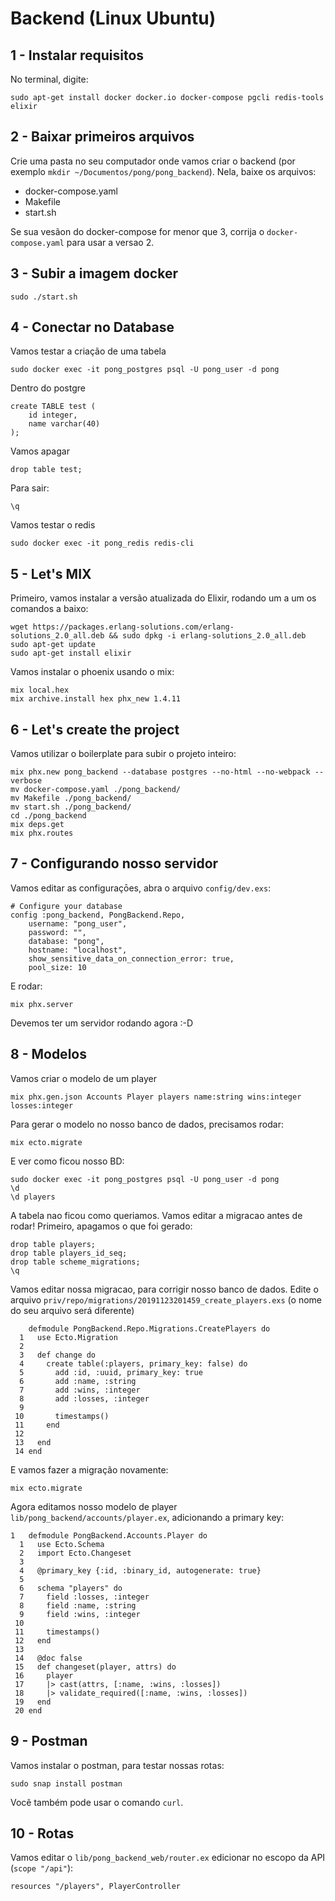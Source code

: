 # Backend (Linux Ubuntu)

## 1 - Instalar requisitos
No terminal, digite:
```
sudo apt-get install docker docker.io docker-compose pgcli redis-tools elixir
```

## 2 - Baixar primeiros arquivos
Crie uma pasta no seu computador onde vamos criar o backend (por exemplo `mkdir ~/Documentos/pong/pong_backend`). Nela, baixe os arquivos:
* docker-compose.yaml
* Makefile
* start.sh

Se sua vesãon do docker-compose for menor que 3, corrija o `docker-compose.yaml` para usar a versao 2.

## 3 - Subir a imagem docker
```
sudo ./start.sh
```

## 4 - Conectar no Database
Vamos testar a criação de uma tabela
```
sudo docker exec -it pong_postgres psql -U pong_user -d pong
```
Dentro do postgre
```
create TABLE test (
    id integer,
    name varchar(40)
);
```
Vamos apagar
```
drop table test;
```
Para sair:
```
\q
```
Vamos testar o redis
```
sudo docker exec -it pong_redis redis-cli
```

## 5 - Let's MIX
Primeiro, vamos instalar a versão atualizada do Elixir, rodando um a um os comandos a baixo:
```
wget https://packages.erlang-solutions.com/erlang-solutions_2.0_all.deb && sudo dpkg -i erlang-solutions_2.0_all.deb
sudo apt-get update
sudo apt-get install elixir
```
Vamos instalar o phoenix usando o mix:
```
mix local.hex
mix archive.install hex phx_new 1.4.11
```

## 6 - Let's create the project
Vamos utilizar o boilerplate para subir o projeto inteiro:
```
mix phx.new pong_backend --database postgres --no-html --no-webpack --verbose
mv docker-compose.yaml ./pong_backend/
mv Makefile ./pong_backend/
mv start.sh ./pong_backend/
cd ./pong_backend
mix deps.get
mix phx.routes
```

## 7 - Configurando nosso servidor
Vamos editar as configuraçōes, abra o arquivo `config/dev.exs`:
```
# Configure your database
config :pong_backend, PongBackend.Repo,
    username: "pong_user",
    password: "",
    database: "pong",
    hostname: "localhost",
    show_sensitive_data_on_connection_error: true,
    pool_size: 10
```
E rodar:
```
mix phx.server
```
Devemos ter um servidor rodando agora :-D

## 8 - Modelos
Vamos criar o modelo de um player
```
mix phx.gen.json Accounts Player players name:string wins:integer losses:integer
```
Para gerar o modelo no nosso banco de dados, precisamos rodar:
```
mix ecto.migrate
```

E ver como ficou nosso BD:
```
sudo docker exec -it pong_postgres psql -U pong_user -d pong
\d
\d players
```
A tabela nao ficou como queriamos. Vamos editar a migracao antes de rodar! Primeiro, apagamos o que foi gerado:
```
drop table players;
drop table players_id_seq;
drop table scheme_migrations;
\q
```

Vamos editar nossa migracao, para corrigir nosso banco de dados. Edite o arquivo `priv/repo/migrations/20191123201459_create_players.exs` (o nome do seu arquivo será diferente)
```
    defmodule PongBackend.Repo.Migrations.CreatePlayers do
  1   use Ecto.Migration
  2 
  3   def change do
  4     create table(:players, primary_key: false) do
  5       add :id, :uuid, primary_key: true
  6       add :name, :string
  7       add :wins, :integer
  8       add :losses, :integer
  9 
 10       timestamps()
 11     end
 12 
 13   end
 14 end

```

E vamos fazer a migração novamente:
```
mix ecto.migrate
```

Agora editamos nosso modelo de player `lib/pong_backend/accounts/player.ex`, adicionando a primary key:
```
1   defmodule PongBackend.Accounts.Player do
  1   use Ecto.Schema
  2   import Ecto.Changeset
  3 
  4   @primary_key {:id, :binary_id, autogenerate: true}
  5 
  6   schema "players" do
  7     field :losses, :integer
  8     field :name, :string
  9     field :wins, :integer
 10 
 11     timestamps()
 12   end
 13 
 14   @doc false
 15   def changeset(player, attrs) do
 16     player
 17     |> cast(attrs, [:name, :wins, :losses])
 18     |> validate_required([:name, :wins, :losses])
 19   end
 20 end
```

## 9 - Postman
Vamos instalar o postman, para testar nossas rotas:
```
sudo snap install postman
```
Você também pode usar o comando `curl`.

## 10 - Rotas
Vamos editar o `lib/pong_backend_web/router.ex` edicionar no escopo da API (`scope "/api"`):
```
resources "/players", PlayerController
```

